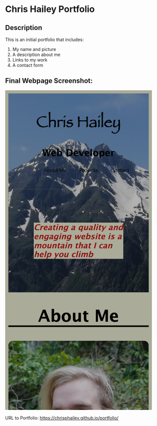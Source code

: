 # Chris Hailey Portfolio

## Description
This is an initial portfolio that includes:
1. My name and picture
2. A description about me
3. Links to my work
4. A contact form

## Final Webpage Screenshot:
![Chris Hailey Portfolio](./assets/Images/webpage-screenshot.png)

URL to Portfolio: https://chrisphailey.github.io/portfolio/
